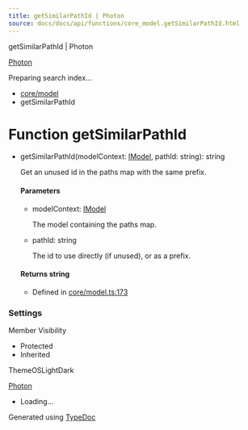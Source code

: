 ```yaml
---
title: getSimilarPathId | Photon
source: docs/docs/api/functions/core_model.getSimilarPathId.html
---
```


getSimilarPathId | Photon

[Photon](../index.md)




Preparing search index...

* [core/model](../modules/core_model.md)
* getSimilarPathId

# Function getSimilarPathId

* getSimilarPathId(modelContext: [IModel](../interfaces/core_schema.IModel.md), pathId: string): string

  Get an unused id in the paths map with the same prefix.

  #### Parameters

  + modelContext: [IModel](../interfaces/core_schema.IModel.md)

    The model containing the paths map.
  + pathId: string

    The id to use directly (if unused), or as a prefix.

  #### Returns string

  + Defined in [core/model.ts:173](https://github.com/mwhite454/photon/blob/main/packages/photon/src/core/model.ts#L173)

### Settings

Member Visibility

* Protected
* Inherited

ThemeOSLightDark

[Photon](../index.md)

* Loading...

Generated using [TypeDoc](https://typedoc.org/)
